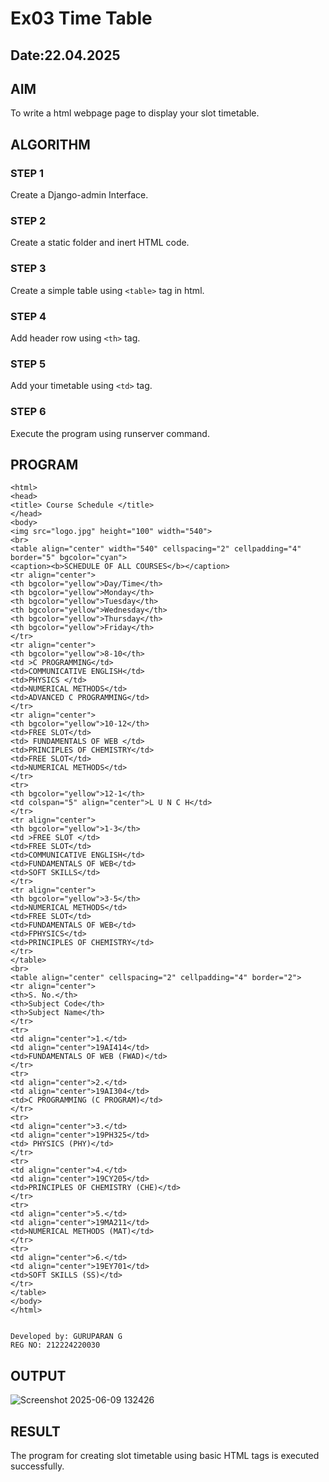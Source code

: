 # Ex03 Time Table
## Date:22.04.2025

## AIM
To write a html webpage page to display your slot timetable.

## ALGORITHM
### STEP 1
Create a Django-admin Interface.

### STEP 2
Create a static folder and inert HTML code.

### STEP 3
Create a simple table using ```<table>``` tag in html.

### STEP 4
Add header row using ```<th>``` tag.

### STEP 5
Add your timetable using ```<td>``` tag.

### STEP 6
Execute the program using runserver command.

## PROGRAM

```
<html>
<head>
<title> Course Schedule </title>
</head>
<body>
<img src="logo.jpg" height="100" width="540">
<br>
<table align="center" width="540" cellspacing="2" cellpadding="4" border="5" bgcolor="cyan">
<caption><b>SCHEDULE OF ALL COURSES</b></caption>
<tr align="center">
<th bgcolor="yellow">Day/Time</th>
<th bgcolor="yellow">Monday</th>
<th bgcolor="yellow">Tuesday</th>
<th bgcolor="yellow">Wednesday</th>
<th bgcolor="yellow">Thursday</th>
<th bgcolor="yellow">Friday</th>
</tr>
<tr align="center">
<th bgcolor="yellow">8-10</th>
<td >C PROGRAMMING</td>
<td>COMMUNICATIVE ENGLISH</td>
<td>PHYSICS </td>
<td>NUMERICAL METHODS</td>
<td>ADVANCED C PROGRAMMING</td>
</tr>
<tr align="center">
<th bgcolor="yellow">10-12</th>
<td>FREE SLOT</td>
<td> FUNDAMENTALS OF WEB </td>
<td>PRINCIPLES OF CHEMISTRY</td>
<td>FREE SLOT</td>
<td>NUMERICAL METHODS</td>
</tr>
<tr>
<th bgcolor="yellow">12-1</th>
<td colspan="5" align="center">L U N C H</td>
</tr>
<tr align="center">
<th bgcolor="yellow">1-3</th>
<td >FREE SLOT </td>
<td>FREE SLOT</td>
<td>COMMUNICATIVE ENGLISH</td>
<td>FUNDAMENTALS OF WEB</td>
<td>SOFT SKILLS</td>
</tr>
<tr align="center">
<th bgcolor="yellow">3-5</th>
<td>NUMERICAL METHODS</td>
<td>FREE SLOT</td>
<td>FUNDAMENTALS OF WEB</td>
<td>FPHYSICS</td>
<td>PRINCIPLES OF CHEMISTRY</td>
</tr>
</table>
<br>
<table align="center" cellspacing="2" cellpadding="4" border="2">
<tr align="center">
<th>S. No.</th>
<th>Subject Code</th>
<th>Subject Name</th>
</tr>
<tr>
<td align="center">1.</td>
<td align="center">19AI414</td>
<td>FUNDAMENTALS OF WEB (FWAD)</td>
</tr>
<tr>
<td align="center">2.</td>
<td align="center">19AI304</td>
<td>C PROGRAMMING (C PROGRAM)</td>
</tr>
<tr>
<td align="center">3.</td>
<td align="center">19PH325</td>
<td> PHYSICS (PHY)</td>
</tr>
<tr>
<td align="center">4.</td>
<td align="center">19CY205</td>
<td>PRINCIPLES OF CHEMISTRY (CHE)</td>
</tr>
<tr>
<td align="center">5.</td>
<td align="center">19MA211</td>
<td>NUMERICAL METHODS (MAT)</td>
</tr>
<tr>
<td align="center">6.</td>
<td align="center">19EY701</td>
<td>SOFT SKILLS (SS)</td>
</tr>
</table>
</body>
</html>


```


```
Developed by: GURUPARAN G
REG NO: 212224220030
```


## OUTPUT

![Screenshot 2025-06-09 132426](https://github.com/user-attachments/assets/95f74dd6-3fa3-4af8-bbe6-a6cb560ecd84)



## RESULT
The program for creating slot timetable using basic HTML tags is executed successfully.
